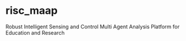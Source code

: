 # risc_maap
Robust Intelligent Sensing and Control Multi Agent Analysis Platform for Education and Research
